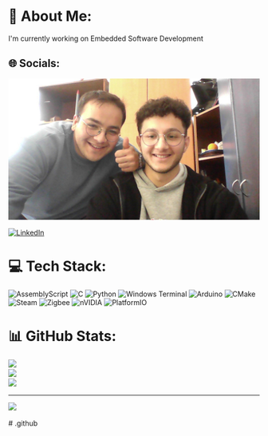 # 💫 About Me:
I'm currently working on Embedded Software Development


## 🌐 Socials:

![My Image](WIN_20250219_15_08_17_Pro.jpg)

[![LinkedIn](https://img.shields.io/badge/LinkedIn-%230077B5.svg?logo=linkedin&logoColor=white)](https://linkedin.com/in/hakandudunali) 

# 💻 Tech Stack:
![AssemblyScript](https://img.shields.io/badge/assembly%20script-%23000000.svg?style=for-the-badge&logo=assemblyscript&logoColor=white) ![C](https://img.shields.io/badge/c-%2300599C.svg?style=for-the-badge&logo=c&logoColor=white) ![Python](https://img.shields.io/badge/python-3670A0?style=for-the-badge&logo=python&logoColor=ffdd54) ![Windows Terminal](https://img.shields.io/badge/Windows%20Terminal-%234D4D4D.svg?style=for-the-badge&logo=windows-terminal&logoColor=white) ![Arduino](https://img.shields.io/badge/-Arduino-00979D?style=for-the-badge&logo=Arduino&logoColor=white) ![CMake](https://img.shields.io/badge/CMake-%23008FBA.svg?style=for-the-badge&logo=cmake&logoColor=white) ![Steam](https://img.shields.io/badge/steam-%23000000.svg?style=for-the-badge&logo=steam&logoColor=white) ![Zigbee](https://img.shields.io/badge/zigbee-%23EB0443.svg?style=for-the-badge&logo=zigbee&logoColor=white) ![nVIDIA](https://img.shields.io/badge/nVIDIA-%2376B900.svg?style=for-the-badge&logo=nVIDIA&logoColor=white) ![PlatformIO](https://img.shields.io/badge/PlatformIO-%23222.svg?style=for-the-badge&logo=platformio&logoColor=%23f5822a)
# 📊 GitHub Stats:
![](https://github-readme-stats.vercel.app/api?username=hakandudunali&theme=dark&hide_border=false&include_all_commits=true&count_private=true)<br/>
![](https://nirzak-streak-stats.vercel.app/?user=hakandudunali&theme=dark&hide_border=false)<br/>
![](https://github-readme-stats.vercel.app/api/top-langs/?username=hakandudunali&theme=dark&hide_border=false&include_all_commits=true&count_private=true&layout=compact)

---
[![](https://visitcount.itsvg.in/api?id=hakandudunali&icon=0&color=0)](https://visitcount.itsvg.in)

<!-- Proudly created with GPRM ( https://gprm.itsvg.in ) --># .github
